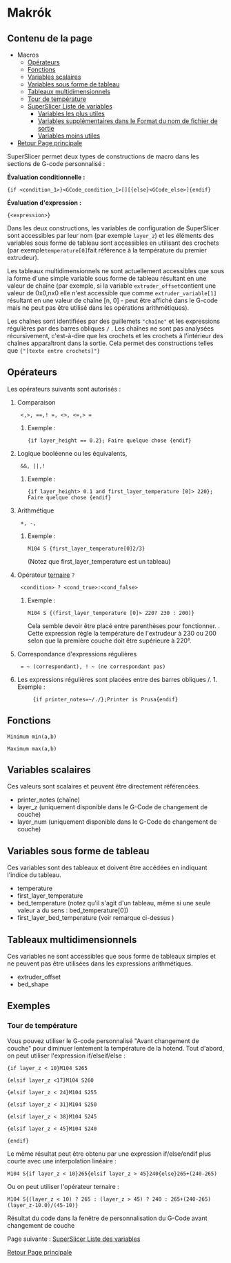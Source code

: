 # Makrók

## Contenu de la page

* Macros
  * [Opérateurs]() 
  * [Fonctions]() 
  * [Variables scalaires]() 
  * [Variables sous forme de tableau]()
  * [Tableaux multidimensionnels]()
  * [Tour de température]()
  * [SuperSlicer Liste de variables]() 
    * [Variables les plus utiles]()
    * [Variables supplémentaires dans le Format du nom de fichier de sortie]() 
    * [Variables moins utiles]()  
* [Retour Page principale](../superslicer.md)

SuperSlicer permet deux types de constructions de macro dans les sections de G-code personnalisé :

**Évaluation conditionnelle :**

```text
{if <condition_1>}<GCode_condition_1>[][{else}<GCode_else>]{endif}
```

**Évaluation d'expression :**

```text
{<expression>}
```

Dans les deux constructions, les variables de configuration de SuperSlicer sont accessibles par leur nom \(par exemple `layer_z`\) et les éléments des variables sous forme de tableau sont accessibles en utilisant des crochets \(par exemple`temperature[0]`fait référence à la température du premier extrudeur\).

Les tableaux multidimensionnels ne sont actuellement accessibles que sous la forme d'une simple variable sous forme de tableau résultant en une valeur de chaîne \(par exemple, si la variable `extruder_offset`contient une valeur de 0x0,nx0 elle n'est accessible que comme `extruder_variable[1]` résultant en une valeur de chaîne \[n, 0\] - peut être affiché dans le G-code mais ne peut pas être utilisé dans les opérations arithmétiques\).

Les chaînes sont identifiées par des guillemets `"chaîne"` et les expressions régulières par des barres obliques `/` . Les chaînes ne sont pas analysées récursivement, c'est-à-dire que les crochets et les crochets à l'intérieur des chaînes apparaîtront dans la sortie. Cela permet des constructions telles que `{"[texte entre crochets]"}`

## Opérateurs

Les opérateurs suivants sont autorisés :

1. Comparaison

   ```text
    <,>, ==,! =, <>, <=,> =
   ```

   1. Exemple :

      `{if layer_height == 0.2}; Faire quelque chose {endif}`

2. Logique booléenne ou les équivalents,

   ```text
    &&, ||,!
   ```

   1. Exemple :

      `{if layer_height> 0.1 and first_layer_temperature [0]> 220}; Faire quelque chose {endif}`

3. Arithmétique

   ```text
    +, -, 
   ```

   1. Exemple :

      `M104 S {first_layer_temperature[0]2/3}`

      \(Notez que first\_layer\_temperature est un tableau\)

4. Opérateur [ternaire](https://fr.wikipedia.org/wiki/Op%C3%A9ration_ternaire#:~:text=En%20informatique%2C%20un%20op%C3%A9rateur%20ternaire,qui%20d%C3%A9finit%20une%20expression%20conditionnelle.) `?`

   ```text
    <condition> ? <cond_true>:<cond_false>
   ```

   1. Exemple :

      `M104 S {(first_layer_temperature [0]> 220? 230 : 200)}`

      Cela semble devoir être placé entre parenthèses pour fonctionner. . Cette expression règle la température de l'extrudeur à 230 ou 200 selon que la première couche doit être supérieure à 220°.

5. Correspondance d'expressions régulières

   ```text
    = ~ (correspondant), ! ~ (ne correspondant pas)
   ```

6. Les expressions régulières sont placées entre des barres obliques /. 1. Exemple :

   ```text
        {if printer_notes=~/./};Printer is Prusa{endif}
   ```

## Fonctions

```text
Minimum min(a,b)

Maximum max(a,b)
```

## Variables scalaires

Ces valeurs sont scalaires et peuvent être directement référencées.

* printer\_notes \(chaîne\)
* layer\_z \(uniquement disponible dans le G-Code de changement de couche\)
* layer\_num \(uniquement disponible dans le G-Code de changement de couche\)

## Variables sous forme de tableau

Ces variables sont des tableaux et doivent être accédées en indiquant l'indice du tableau.

* temperature
* first\_layer\_temperature
* bed\_temperature \(notez qu'il s'agit d'un tableau, même si une seule valeur a du sens : bed\_temperature\[0\]\)
* first\_layer\_bed\_temperature \(voir remarque ci-dessus \)

## Tableaux multidimensionnels

Ces variables ne sont accessibles que sous forme de tableaux simples et ne peuvent pas être utilisées dans les expressions arithmétiques.

* extruder\_offset
* bed\_shape

## Exemples

### Tour de température

Vous pouvez utiliser le G-code personnalisé "Avant changement de couche" pour diminuer lentement la température de la hotend. Tout d'abord, on peut utiliser l'expression if/elseif/else :

```text
{if layer_z < 10}M104 S265

{elsif layer_z <17}M104 S260

{elsif layer_z < 24}M104 S255

{elsif layer_z < 31}M104 S250

{elsif layer_z < 38}M104 S245

{elsif layer_z < 45}M104 S240

{endif}
```

Le même résultat peut être obtenu par une expression if/else/endif plus courte avec une interpolation linéaire :

```text
M104 S{if layer_z < 10}265{elsif layer_z > 45}240{else}265+(240-265)
```

Ou on peut utiliser l'opérateur ternaire :

```text
M104 S{(layer_z < 10) ? 265 : (layer_z > 45) ? 240 : 265+(240-265)(layer_z-10.0)/(45-10)}
```

Résultat du code dans la fenêtre de personnalisation du G-Code avant changement de couche

Page suivante : [SuperSlicer Liste des variables](variable_list.md)

[Retour Page principale](../superslicer.md)


